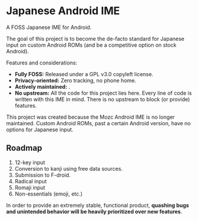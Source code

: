 # Japanese Android IME

A FOSS Japanese IME for Android.

The goal of this project is to become the de-facto standard for Japanese input on custom Android ROMs (and be a competitive option on stock Android).

Features and considerations:

- **Fully FOSS:** Released under a GPL v3.0 copyleft license.
- **Privacy-oriented:** Zero tracking, no phone home.
- **Actively maintained:** .
- **No upstream:** All the code for this project lies here. Every line of code is written with this IME in mind. There is no upstream to block (or provide) features.

This project was created because the Mozc Android IME is no longer maintained. Custom Android ROMs, past a certain Android version, have no options for Japanese input.

## Roadmap

1. 12-key input
2. Conversion to kanji using free data sources.
3. Submission to F-droid.
4. Radical input
5. Romaji input
6. Non-essentials (emoji, etc.)

In order to provide an extremely stable, functional product, **quashing bugs and unintended behavior will be heavily prioritized over new features**.


